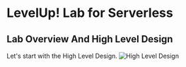 # LevelUp! Lab for Serverless

## Lab Overview And High Level Design

Let's start with the High Level Design.
![High Level Design](./images/high-level-design.jpg)
